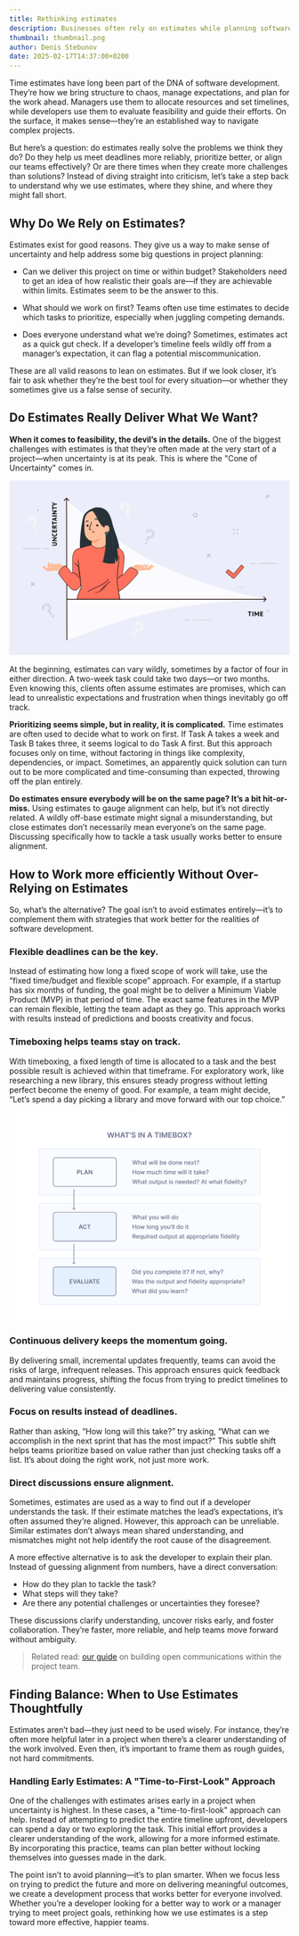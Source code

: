 ```yaml
---
title: Rethinking estimates
description: Businesses often rely on estimates while planning software development or projecting its costs. Read about better ways to achieve your development goals.
thumbnail: thumbnail.png
author: Denis Stebunov
date: 2025-02-17T14:37:00+0200
---
```


Time estimates have long been part of the DNA of software development.
They’re how we bring structure to chaos, manage expectations, and plan
for the work ahead. Managers use them to allocate resources and set timelines,
while developers use them to evaluate feasibility and guide their efforts.
On the surface, it makes sense—they’re an established way to navigate complex projects.

But here’s a question: do estimates really solve the problems we think
they do? Do they help us meet deadlines more reliably, prioritize better,
or align our teams effectively? Or are there times when they create more
challenges than solutions? Instead of diving straight into criticism,
let’s take a step back to understand why we use estimates, where they
shine, and where they might fall short.

## Why Do We Rely on Estimates?

Estimates exist for good reasons. They give us a way to make sense of
uncertainty and help address some big questions in project planning:

- Can we deliver this project on time or within budget?
Stakeholders need to get an idea of how realistic their goals are—if
they are achievable within limits. Estimates seem to be the answer to this.

- What should we work on first?
Teams often use time estimates to decide which tasks to prioritize,
especially when juggling competing demands.

- Does everyone understand what we’re doing?
Sometimes, estimates act as a quick gut check. If a developer’s
timeline feels wildly off from a manager’s expectation, it can
flag a potential miscommunication.

These are all valid reasons to lean on estimates. But if we
look closer, it’s fair to ask whether they’re the best tool
for every situation—or whether they sometimes give us a false
sense of security.

## Do Estimates Really Deliver What We Want?

**When it comes to feasibility, the devil’s in the details.**
One of the biggest challenges with estimates is that they’re often
made at the very start of a project—when uncertainty is at its peak.
This is where the "Cone of Uncertainty" comes in.

![Cone of Uncertainty in web development](uncertainty.png)

At the beginning, estimates can vary wildly, sometimes by a factor of
four in either direction. A two-week task could take two days—or two
months. Even knowing this, clients often assume estimates are promises,
which can lead to unrealistic expectations and frustration when things
inevitably go off track.

**Prioritizing seems simple, but in reality, it is complicated.**
Time estimates are often used to decide what to work on first. If Task A
takes a week and Task B takes three, it seems logical to do Task A first.
But this approach focuses only on time, without factoring in things like
complexity, dependencies, or impact. Sometimes, an apparently quick solution
can turn out to be more complicated and time-consuming than expected, throwing
off the plan entirely.

**Do estimates ensure everybody will be on the same page? It’s a bit hit-or-miss.**
Using estimates to gauge alignment can help, but it’s not directly related.
A wildly off-base estimate might signal a misunderstanding, but close estimates
don’t necessarily mean everyone’s on the same page. Discussing specifically
how to tackle a task usually works better to ensure alignment.

## How to Work more efficiently Without Over-Relying on Estimates

So, what’s the alternative? The goal isn’t to avoid estimates entirely—it’s
to complement them with strategies that work better for the realities of
software development.

### Flexible deadlines can be the key.

Instead of estimating how long a fixed scope of work will take, use the
“fixed time/budget and flexible scope” approach. For example, if a startup
has six months of funding, the goal might be to deliver a Minimum Viable Product
(MVP) in that period of time. The exact same features in the MVP can remain flexible,
letting the team adapt as they go. This approach works with results instead of
predictions and boosts creativity and focus.

### Timeboxing helps teams stay on track.

With timeboxing, a fixed length of time is allocated to a task and the best possible
result is achieved within that timeframe. For exploratory work, like researching
a new library, this ensures steady progress without letting perfect become the
enemy of good. For example, a team might decide, “Let’s spend a day picking
a library and move forward with our top choice.”

![Timeboxing for custom software development](timebox.png)

### Continuous delivery keeps the momentum going.

By delivering small, incremental updates frequently, teams can avoid the risks
of large, infrequent releases. This approach ensures quick feedback and maintains
progress, shifting the focus from trying to predict timelines to delivering
value consistently.

### Focus on results instead of deadlines.

Rather than asking, “How long will this take?” try asking, “What can we accomplish
in the next sprint that has the most impact?” This subtle shift helps teams
prioritize based on value rather than just checking tasks off a list. It’s about
doing the right work, not just more work.

### Direct discussions ensure alignment.

Sometimes, estimates are used as a way to find out if a developer understands
the task. If their estimate matches the lead’s expectations, it’s often assumed
they’re aligned. However, this approach can be unreliable. Similar estimates
don’t always mean shared understanding, and mismatches might not help identify
the root cause of the disagreement.

A more effective alternative is to ask the developer to explain their plan.
Instead of guessing alignment from numbers, have a direct conversation:
- How do they plan to tackle the task?
- What steps will they take?
- Are there any potential challenges or uncertainties they foresee?

These discussions clarify understanding, uncover risks early, and foster
collaboration. They’re faster, more reliable, and help teams move forward
without ambiguity.

>Related read: [our guide](https://ivelum.com/blog/why-public-chats-are-better-than-direct-messages/) on building open communications within the project team.

## Finding Balance: When to Use Estimates Thoughtfully

Estimates aren’t bad—they just need to be used wisely. For instance, they’re
often more helpful later in a project when there’s a clearer understanding of
the work involved. Even then, it’s important to frame them as rough guides, not hard commitments.

### Handling Early Estimates: A "Time-to-First-Look" Approach

One of the challenges with estimates arises early in a project when
uncertainty is highest. In these cases, a "time-to-first-look" approach can
help. Instead of attempting to predict the entire timeline upfront, developers
can spend a day or two exploring the task. This initial effort provides a
clearer understanding of the work, allowing for a more informed estimate.
By incorporating this practice, teams can plan better without locking themselves
into guesses made in the dark.

The point isn’t to avoid planning—it’s to plan smarter. When we focus less
on trying to predict the future and more on delivering meaningful outcomes,
we create a development process that works better for everyone involved.
Whether you’re a developer looking for a better way to work or a manager
trying to meet project goals, rethinking how we use estimates is a step
toward more effective, happier teams.
